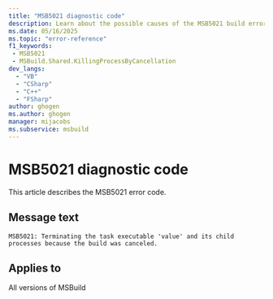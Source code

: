 ```yaml
---
title: "MSB5021 diagnostic code"
description: Learn about the possible causes of the MSB5021 build error, and get troubleshooting tips.
ms.date: 05/16/2025
ms.topic: "error-reference"
f1_keywords:
 - MSB5021
 - MSBuild.Shared.KillingProcessByCancellation
dev_langs:
  - "VB"
  - "CSharp"
  - "C++"
  - "FSharp"
author: ghogen
ms.author: ghogen
manager: mijacobs
ms.subservice: msbuild
---
```


# MSB5021 diagnostic code

<!-- :::ErrorDefinitionDescription::: -->
<!-- :::editable-content name="introDescription"::: -->
This article describes the MSB5021 error code.
<!-- :::editable-content-end::: -->

## Message text

<!-- :::editable-content name="messageText"::: -->
`MSB5021: Terminating the task executable 'value' and its child processes because the build was canceled.`
<!-- :::editable-content-end::: -->
<!-- MSB5021: Terminating the task executable "{0}" and its child processes because the build was canceled. -->

<!-- :::editable-content name="postOutputDescription"::: -->
<!--
{StrBegin="MSB5021: "}
-->
<!-- :::editable-content-end::: -->
<!-- :::ErrorDefinitionDescription-end::: -->

## Applies to

All versions of MSBuild
